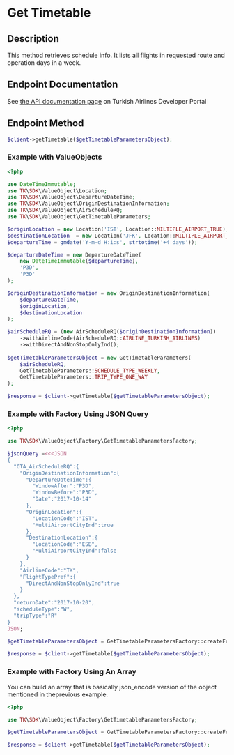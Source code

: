 # Get Timetable

## Description

This method retrieves schedule info. It lists all flights in requested route and operation days in a week.
 
## Endpoint Documentation

See [the API documentation page](https://developer.turkishairlines.com/documentation/GetTimetable) on Turkish Airlines Developer Portal

## Endpoint Method
```php
$client->getTimetable($getTimetableParametersObject);

```


### Example with ValueObjects
```php
<?php

use DateTimeImmutable;
use TK\SDK\ValueObject\Location;
use TK\SDK\ValueObject\DepartureDateTime;
use TK\SDK\ValueObject\OriginDestinationInformation;
use TK\SDK\ValueObject\AirScheduleRQ;
use TK\SDK\ValueObject\GetTimetableParameters;

$originLocation = new Location('IST', Location::MILTIPLE_AIRPORT_TRUE);
$destinationLocation  = new Location('JFK', Location::MILTIPLE_AIRPORT_TRUE);
$departureTime = gmdate('Y-m-d H:i:s', strtotime('+4 days'));

$departureDateTime = new DepartureDateTime(
	new DateTimeImmutable($departureTime),
	'P3D',
	'P3D'
);

$originDestinationInformation = new OriginDestinationInformation(
	$departureDateTime,
	$originLocation,
	$destinationLocation
);

$airScheduleRQ = (new AirScheduleRQ($originDestinationInformation))
	->withAirlineCode(AirScheduleRQ::AIRLINE_TURKISH_AIRLINES)
	->withDirectAndNonStopOnlyInd();
	
$getTimetableParametersObject = new GetTimetableParameters(
	$airScheduleRQ,
	GetTimetableParameters::SCHEDULE_TYPE_WEEKLY,
	GetTimetableParameters::TRIP_TYPE_ONE_WAY
);

$response = $client->getTimetable($getTimetableParametersObject);

```


### Example with Factory Using JSON Query
```php
<?php

use TK\SDK\ValueObject\Factory\GetTimetableParametersFactory;

$jsonQuery =<<<JSON
{
  "OTA_AirScheduleRQ":{
    "OriginDestinationInformation":{
      "DepartureDateTime":{
        "WindowAfter":"P3D",
        "WindowBefore":"P3D",
        "Date":"2017-10-14"
      },
      "OriginLocation":{
        "LocationCode":"IST",
        "MultiAirportCityInd":true
      },
      "DestinationLocation":{
        "LocationCode":"ESB",
        "MultiAirportCityInd":false
      }
    },
    "AirlineCode":"TK",
    "FlightTypePref":{
      "DirectAndNonStopOnlyInd":true
    }
  },
  "returnDate":"2017-10-20",
  "scheduleType":"W",
  "tripType":"R"
}
JSON;

$getTimetableParametersObject = GetTimetableParametersFactory::createFromJson($jsonQuery);

$response = $client->getTimetable($getTimetableParametersObject);

```


### Example with Factory Using An Array

You can build an array that is basically json_encode version of the object mentioned in theprevious example.

```php
<?php

use TK\SDK\ValueObject\Factory\GetTimetableParametersFactory;

$getTimetableParametersObject = GetTimetableParametersFactory::createFromArray($parametersArray);

$response = $client->getTimetable($getTimetableParametersObject);

```


